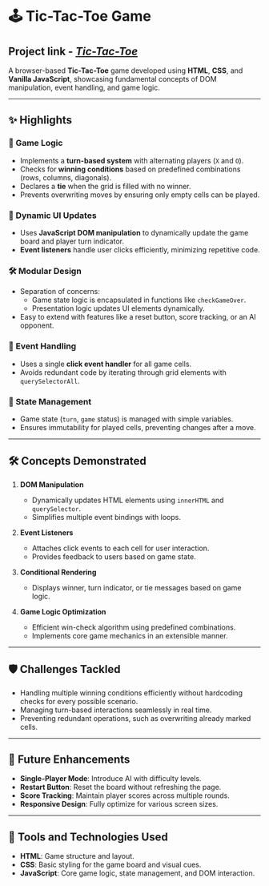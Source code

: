 # 🕹️ Tic-Tac-Toe Game

## Project link - [*Tic-Tac-Toe*](https://tictactoebysejjj.netlify.app/)

A browser-based **Tic-Tac-Toe** game developed using **HTML**, **CSS**, and **Vanilla JavaScript**, showcasing fundamental concepts of DOM manipulation, event handling, and game logic.

---

## ✨ Highlights

### 🧩 Game Logic
- Implements a **turn-based system** with alternating players (`X` and `O`).
- Checks for **winning conditions** based on predefined combinations (rows, columns, diagonals).
- Declares a **tie** when the grid is filled with no winner.
- Prevents overwriting moves by ensuring only empty cells can be played.

### 🔄 Dynamic UI Updates
- Uses **JavaScript DOM manipulation** to dynamically update the game board and player turn indicator.
- **Event listeners** handle user clicks efficiently, minimizing repetitive code.

### 🛠 Modular Design
- Separation of concerns:
  - Game state logic is encapsulated in functions like `checkGameOver`.
  - Presentation logic updates UI elements dynamically.
- Easy to extend with features like a reset button, score tracking, or an AI opponent.

### 🚦 Event Handling
- Uses a single **click event handler** for all game cells.
- Avoids redundant code by iterating through grid elements with `querySelectorAll`.

### 🧪 State Management
- Game state (`turn`, `game` status) is managed with simple variables.
- Ensures immutability for played cells, preventing changes after a move.

---

## 🛠 Concepts Demonstrated

1. **DOM Manipulation**
   - Dynamically updates HTML elements using `innerHTML` and `querySelector`.
   - Simplifies multiple event bindings with loops.

2. **Event Listeners**
   - Attaches click events to each cell for user interaction.
   - Provides feedback to users based on game state.

3. **Conditional Rendering**
   - Displays winner, turn indicator, or tie messages based on game logic.

4. **Game Logic Optimization**
   - Efficient win-check algorithm using predefined combinations.
   - Implements core game mechanics in an extensible manner.

---

## 🛡 Challenges Tackled
- Handling multiple winning conditions efficiently without hardcoding checks for every possible scenario.
- Managing turn-based interactions seamlessly in real time.
- Preventing redundant operations, such as overwriting already marked cells.

---

## 🚀 Future Enhancements
- **Single-Player Mode**: Introduce AI with difficulty levels.
- **Restart Button**: Reset the board without refreshing the page.
- **Score Tracking**: Maintain player scores across multiple rounds.
- **Responsive Design**: Fully optimize for various screen sizes.

---

## 🔧 Tools and Technologies Used
- **HTML**: Game structure and layout.
- **CSS**: Basic styling for the game board and visual cues.
- **JavaScript**: Core game logic, state management, and DOM interaction.
